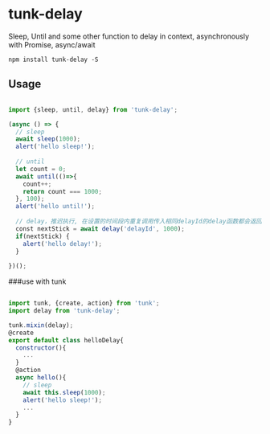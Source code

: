 # tunk-delay
Sleep, Until and some other function to delay in context, asynchronously with Promise, async/await

```
npm install tunk-delay -S
```
## Usage
````javascript

import {sleep, until, delay} from 'tunk-delay';

(async () => {
  // sleep
  await sleep(1000);
  alert('hello sleep!');
  
  // until
  let count = 0;
  await until(()=>{
    count++;
    return count === 1000;
  }, 100);
  alert('hello until!');
  
  // delay，推迟执行, 在设置的时间段内重复调用传入相同delayId的delay函数都会返回false，直到最后一次到达时间点后nextStick返回true；
  const nextStick = await delay('delayId', 1000);
  if(nextStick) {
    alert('hello delay!');
  }
  
})();

````

###use with tunk
````javascript

import tunk, {create, action} from 'tunk';
import delay from 'tunk-delay';

tunk.mixin(delay);
@create
export default class helloDelay{
  constructor(){
    ...
  }
  @action
  async hello(){
    // sleep
    await this.sleep(1000);
    alert('hello sleep!');
    ...
  }
}
````








